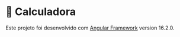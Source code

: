 # 🧮 Calculadora

Este projeto foi desenvolvido com [Angular Framework](https://github.com/angular/angular-cli) version 16.2.0.

